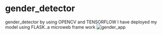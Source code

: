 # gender_detector
gender_detector by using OPENCV and TENSORFLOW
I have deployed my model using FLASK..a microweb frame work
![gender_app](https://user-images.githubusercontent.com/91720399/146319296-a30ad5b3-5b62-47a6-bed9-16a16e602e9a.png)
